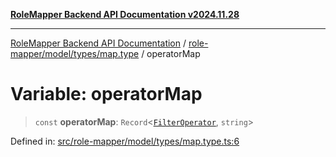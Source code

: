 [**RoleMapper Backend API Documentation v2024.11.28**](../../../../../README.md)

***

[RoleMapper Backend API Documentation](../../../../../modules.md) / [role-mapper/model/types/map.type](../README.md) / operatorMap

# Variable: operatorMap

> `const` **operatorMap**: `Record`\<[`FilterOperator`](../../filter.type/type-aliases/FilterOperator.md), `string`\>

Defined in: [src/role-mapper/model/types/map.type.ts:6](https://github.com/FlowCraft-AG/RoleMapper/blob/60ae5b0c50e531d470a492fa6758544dd7523d6f/backend/src/role-mapper/model/types/map.type.ts#L6)
